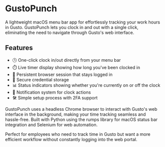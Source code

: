 # GustoPunch

A lightweight macOS menu bar app for effortlessly tracking your work hours in Gusto. GustoPunch lets you clock in and out with a single click, eliminating the need to navigate through Gusto's web interface.

## Features

- 🕒 One-click clock in/out directly from your menu bar
- ⏱️ Live timer display showing how long you've been clocked in
- 🔄 Persistent browser session that stays logged in
- 🔐 Secure credential storage
- 📊 Status indicators showing whether you're currently on or off the clock
- 🔔 Notification system for clock actions
- 🛠️ Simple setup process with 2FA support

GustoPunch uses a headless Chrome browser to interact with Gusto's web interface in the background, making your time tracking seamless and hassle-free. Built with Python using the rumps library for macOS status bar integration and Selenium for web automation.

Perfect for employees who need to track time in Gusto but want a more efficient workflow without constantly logging into the web portal.

